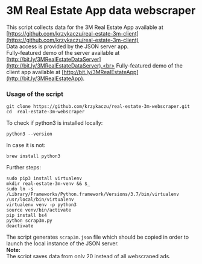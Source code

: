 # 3M Real Estate App data webscraper
This script collects data for the 3M Real Estate App available at [https://github.com/krzykaczu/real-estate-3m-client](https://github.com/krzykaczu/real-estate-3m-client)<br>
Data access is provided by the JSON server app.<br>
Fully-featured demo of the server available at [http://bit.ly/3MRealEstateDataServer](http://bit.ly/3MRealEstateDataServer).<br>
Fully-featured demo of the client app available at [http://bit.ly/3MRealEstateApp](http://bit.ly/3MRealEstateApp).

### Usage of the script
```
git clone https://github.com/krzykaczu/real-estate-3m-webscraper.git
cd  real-estate-3m-webscraper
```
To check if python3 is installed locally:
```
python3 --version
```
In case it is not:
```
brew install python3
```
Further steps:
```
sudo pip3 install virtualenv
mkdir real-estate-3m-venv && $_
sudo ln -s /Library/Frameworks/Python.framework/Versions/3.7/bin/virtualenv /usr/local/bin/virtualenv
virtualenv venv -p python3
source venv/bin/activate
pip install bs4
python scrap3m.py
deactivate
```

The script generates `scrap3m.json` file which should be copied in order to launch the local instance of the JSON server.<br>
**Note:**<br>
The script saves data from only 20 instead of all webscraped ads.<br>
In order to change that change:
```python
# scrap3m.py
    for i in range(2):
        print(i)
        soup_page = fetch_url(url_base + str(i))
        allAddArr['data'] += scrap3m(soup_page)
        time.sleep(5)
```
into:
```python
# scrap3m.py
    for i in range(total):
        print(i)
        soup_page = fetch_url(url_base + str(i))
        allAddArr['data'] += scrap3m(soup_page)
        time.sleep(5)
```
But please be sure to follow other instructions of the client app installation in case of the change.
